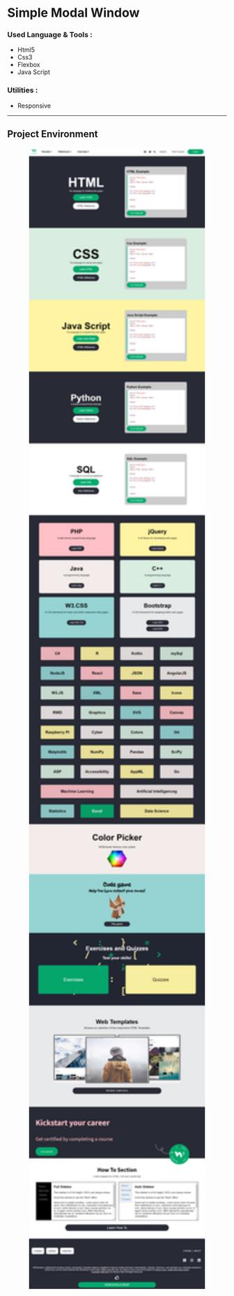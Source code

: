 # Simple Modal Window
### Used Language & Tools :
- Html5
- Css3
- Flexbox
- Java Script
### Utilities :
- Responsive
---
## Project Environment
<p align="center">
  <kbd>
   <img  src="https://github.com/gooddevil79/w3school-homepage/blob/master/full-webpage.png" width="80%" style="border:2pxsolid;"></kbd>
</p>
